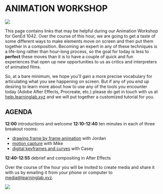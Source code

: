 # ANIMATION WORKSHOP #
![](https://media.giphy.com/media/C89BpArweV6DxLNz5m/giphy.gif)

This page contains links that may be helpful during our Animation Workshop for GenEd 1042. Over the course of this hour, we are going to get a taste of some different ways to make elements move on screen and then put them together in a composition. Becoming an expert in any of these techniques is a life-long rather than hour-long process, so the goal for today is less to **perfect** these moves than it is to have a couple of quick and fun experiences that open up new opportunities to us as critics and interpreters of animated films. 

So, at a bare minimum, we hope you'll gain a more precise vocabulary for articulating what you see happening on screen. But if any of you end up desiring to learn more about how to use any of the tools you encounter today (Adobe After Effects, Procreate, etc.) please do get in touch with us at [help.learninglab.xyz](https://help.learninglab.xyz) and we will put together a customized tutorial for you.

## AGENDA ##

**12:00** introductions and welcome
**12:10-12:40** ten minutes in each of three breakout rooms:

* [drawing frame by frame animation](https://resources.learninglab.xyz/simple/projects/gened1042/hand-drawn-frame-by-frame) with Jordan
* [motion capture](https://resources.learninglab.xyz/simple/projects/gened1042/motion-capture) with Mike
* [digital keyframes and curves](https://resources.learninglab.xyz/simple/projects/gened1042/keyframes-and-curves) with Casey

**12:40-12:55** debrief and compositing in After Effects

Over the course of the hour you will be invited to create media and share it with us by emailing it from your phone or computer to [media@learninglab.xyz](mailto:media@learninglab.xyz).

![](https://media.giphy.com/media/PQh01joFJlU6A/giphy.gif)